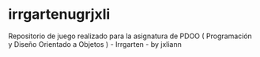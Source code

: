 # irrgartenugrjxli
Repositorio de juego realizado para la asignatura de PDOO ( Programación y Diseño Orientado a Objetos ) - Irrgarten - by jxliann
